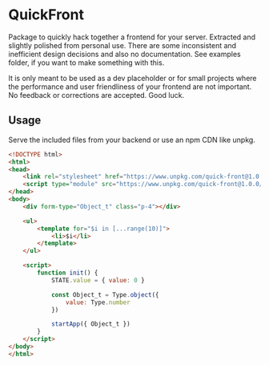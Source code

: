 # QuickFront

Package to quickly hack together a frontend for your server. Extracted and slightly polished from personal use. There are some inconsistent and inefficient design decisions and also no documentation. See examples folder, if you want to make something with this.

It is only meant to be used as a dev placeholder or for small projects where the performance and user friendliness of your frontend are not important. No feedback or corrections are accepted. Good luck.


## Usage 

Serve the included files from your backend or use an npm CDN like unpkg.

```html
<!DOCTYPE html>
<html>
<head>
    <link rel="stylesheet" href="https://www.unpkg.com/quick-front@1.0.0/dist/assets/main.css">
    <script type="module" src="https://www.unpkg.com/quick-front@1.0.0/dist/assets/quick-front.js"></script>
</head>
<body>
    <div form-type="Object_t" class="p-4"></div>

    <ul>
        <template for="$i in [...range(10)]">
            <li>$i</li>
        </template>
    </ul>

    <script>
        function init() {
            STATE.value = { value: 0 }

            const Object_t = Type.object({
                value: Type.number
            })

            startApp({ Object_t })
        }
    </script>
</body>
</html>
```
